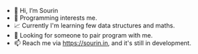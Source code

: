 - 👋 Hi, I’m Sourin
- 🧡 Programming interests me.
- 📈 Currently I'm learning few data structures and maths.
- 🤲 Looking for someone to pair program with me.
- 📫 Reach me via https://sourin.in, and it's still in development.
 
<!---
sourinsarkar/sourinsarkar is a ✨ special ✨ repository because its `README.md` (this file) appears on your GitHub profile.
You can click the Preview link to take a look at your changes.
--->
